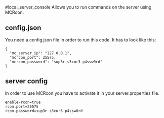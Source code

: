 #local_server_console
Allows you to run commands on the server using MCRcon.

## config.json
You need a config.json file in order to run this code. It has to look like this:
~~~
{
  "mc_server_ip": "127.0.0.1",
  "mcrcon_port": 25575,
  "mcrcon_password": "sup3r s3cur3 p4ssw0rd"
}
~~~

## server config
In order to use MCRcon you have to activate it in your server.properties file.
~~~
enable-rcon=true
rcon.port=25575
rcon.password=sup3r s3cur3 p4ssw0rd
~~~
